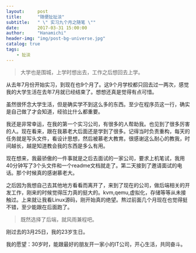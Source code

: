 ```yaml
---
layout:     post
title:      "随便扯扯淡"
subtitle:   " \" 实习九个月之随笔 \""
date:       2017-03-31 15:00:00
author:     "Hanamichi"
header-img: "img/post-bg-universe.jpg"
catalog: true
tags:
    - 扯淡
---
```


>大学也是围城，上学时想出去，工作之后想回去上学。

从去年7月份开始实习，到现在也9个月了。这9个月学校都只回去过一两次，感觉我的大学生活在去年7月就已经结束了。想想还真是觉得有点可惜。

虽然很怀念大学生活，但是确实学不到这么多的东西。至少在程序员这一行，确实是自己做了才会知道，经验比什么都重要。

我还是非常幸运，在我的第一个实习公司，有很多的人帮助我。也见到了很多厉害的人。现在看来，跟在我慕老大后面还是学到了很多。记得当时负责重构，每天的任务就是写头文件，看设计思想，然后被慕老大教育。很感谢这么耐心的教我，时间越长，越是知道教会我的东西是多么有用。

现在想来，我最骄傲的一件事就是之后去面试的一家公司，要求上机笔试，我用40分钟写了3个头文件和一个readme文档就走了。第二天接到了邀请面试的电话。那个时候真的感谢慕老大。

之后因为我想自己去其他地方看看而离开了，来到了现在的公司，做后端相关的开发工作，刚来的时候觉得压力真的挺大的。kvm,qemu,虚拟化，存储等等从未接触过。上来就让我看Linux源码，刚开始真的绝望。熬过前面几个月现在也觉得挺不错，至少能跟在后面跑了。

> 既然选择了后端，就风雨兼程吧。

刚过去的3月25日，我的23岁生日。

我的愿望：30岁时，能跟最好的朋友开一家小的IT公司，开心生活，共同奋斗。